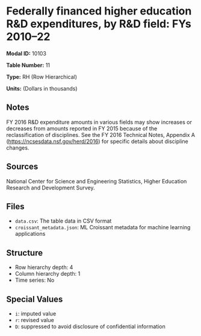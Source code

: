 # Federally financed higher education R&D expenditures, by R&D field: FYs 2010&#8211;22

**Modal ID:** 10103

**Table Number:** 11

**Type:** RH (Row Hierarchical)

**Units:** (Dollars in thousands)

## Notes

FY 2016 R&D expenditure amounts in various fields may show increases or decreases from amounts reported in FY 2015 because of the reclassification of disciplines. See the FY 2016 Technical Notes, Appendix A (https://ncsesdata.nsf.gov/herd/2016) for specific details about discipline changes.

## Sources

National Center for Science and Engineering Statistics, Higher Education Research and Development Survey.

## Files

- `data.csv`: The table data in CSV format
- `croissant_metadata.json`: ML Croissant metadata for machine learning applications

## Structure

- Row hierarchy depth: 4
- Column hierarchy depth: 1
- Time series: No

## Special Values

- `i`: imputed value
- `r`: revised value
- `D`: suppressed to avoid disclosure of confidential information
